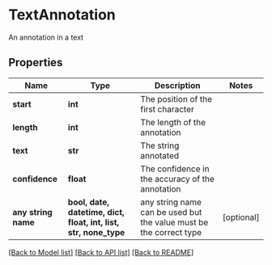 # TextAnnotation

An annotation in a text

## Properties
Name | Type | Description | Notes
------------ | ------------- | ------------- | -------------
**start** | **int** | The position of the first character | 
**length** | **int** | The length of the annotation | 
**text** | **str** | The string annotated | 
**confidence** | **float** | The confidence in the accuracy of the annotation | 
**any string name** | **bool, date, datetime, dict, float, int, list, str, none_type** | any string name can be used but the value must be the correct type | [optional]

[[Back to Model list]](../README.md#documentation-for-models) [[Back to API list]](../README.md#documentation-for-api-endpoints) [[Back to README]](../README.md)


